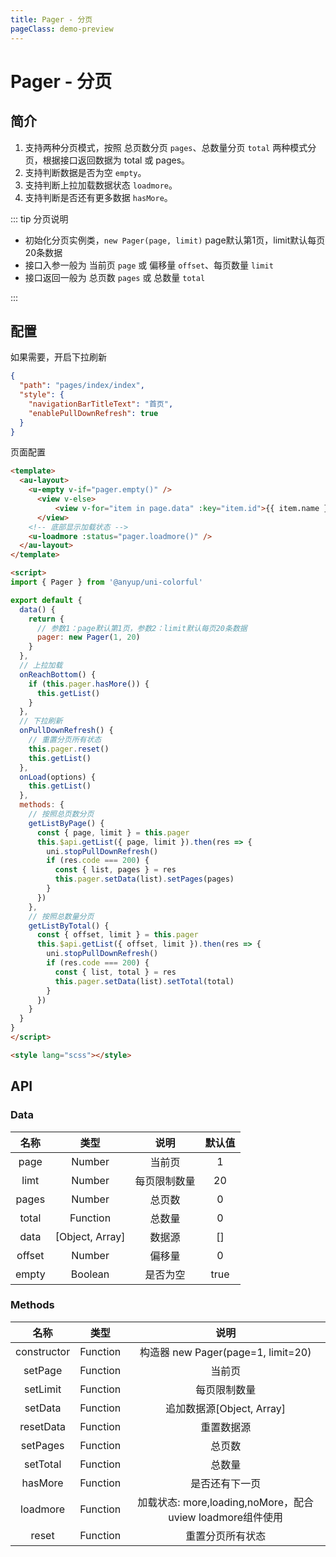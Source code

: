 ```yaml
---
title: Pager - 分页
pageClass: demo-preview
---
```


<DemoPreview url="pages/js/pager"/>

# Pager - 分页

## 简介

1. 支持两种分页模式，按照 总页数分页 `pages`、总数量分页 `total` 两种模式分页，根据接口返回数据为 total 或 pages。
2. 支持判断数据是否为空 `empty`。
3. 支持判断上拉加载数据状态 `loadmore`。
4. 支持判断是否还有更多数据 `hasMore`。

::: tip 分页说明

- 初始化分页实例类，`new Pager(page, limit)` page默认第1页，limit默认每页20条数据
- 接口入参一般为 当前页 `page` 或 偏移量 `offset`、每页数量 `limit`
- 接口返回一般为 总页数 `pages` 或 总数量 `total`

:::

## 配置

如果需要，开启下拉刷新

```json
{
  "path": "pages/index/index",
  "style": {
    "navigationBarTitleText": "首页",
    "enablePullDownRefresh": true
  }
}
```

页面配置

```html
<template>
  <au-layout>
    <u-empty v-if="pager.empty()" />
	  <view v-else>
		  <view v-for="item in page.data" :key="item.id">{{ item.name }}</view>
	  </view>
    <!-- 底部显示加载状态 -->
    <u-loadmore :status="pager.loadmore()" />
  </au-layout>
</template>

<script>
import { Pager } from '@anyup/uni-colorful'

export default {
  data() {
    return {
      // 参数1：page默认第1页，参数2：limit默认每页20条数据
      pager: new Pager(1, 20) 
    }
  },
  // 上拉加载
  onReachBottom() {
    if (this.pager.hasMore()) {
      this.getList()
    }
  },
  // 下拉刷新
  onPullDownRefresh() {
    // 重置分页所有状态
    this.pager.reset()
    this.getList()
  },
  onLoad(options) {
    this.getList()
  },
  methods: {
    // 按照总页数分页
    getListByPage() {
      const { page, limit } = this.pager
      this.$api.getList({ page, limit }).then(res => {
        uni.stopPullDownRefresh()
        if (res.code === 200) {
          const { list, pages } = res
          this.pager.setData(list).setPages(pages)
        }
      })
    },
    // 按照总数量分页
    getListByTotal() {
      const { offset, limit } = this.pager
      this.$api.getList({ offset, limit }).then(res => {
        uni.stopPullDownRefresh()
        if (res.code === 200) {
          const { list, total } = res
          this.pager.setData(list).setTotal(total)
        }
      })
    }
  }
}
</script>

<style lang="scss"></style>

```

## API
### Data
| 名称 | 类型 | 说明 | 默认值 |
| :--: | :--: | :--: | :--: |
| page | Number | 当前页 | 1 |
| limt | Number | 每页限制数量 | 20 |
| pages | Number | 总页数 | 0 |
| total | Function | 总数量 | 0 |
| data  | [Object, Array] | 数据源 | [] |
| offset | Number | 偏移量 | 0 |
| empty | Boolean | 是否为空 | true |

### Methods
| 名称 | 类型 | 说明 |
| :--: | :--: | :--: |
| constructor | Function | 构造器 new Pager(page=1, limit=20) |
| setPage | Function | 当前页 |
| setLimit | Function | 每页限制数量 |
| setData | Function | 追加数据源[Object, Array] |
| resetData | Function | 重置数据源 |
| setPages | Function | 总页数 |
| setTotal | Function | 总数量 |
| hasMore | Function | 是否还有下一页 |
| loadmore | Function | 加载状态: more,loading,noMore，配合uview loadmore组件使用 |
| reset    | Function | 重置分页所有状态 |
